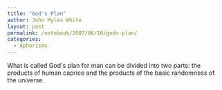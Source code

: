 ```yaml
---
title: "God's Plan"
author: John Myles White
layout: post
permalink: /notebook/2007/06/10/gods-plan/
categories:
  - Aphorisms
---
```


What is called God's plan for man can be divided into two parts: the products of human caprice and the products of the basic randomness of the universe.
